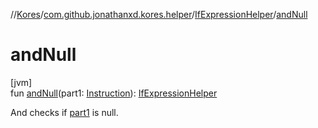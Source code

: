 //[Kores](../../../index.md)/[com.github.jonathanxd.kores.helper](../index.md)/[IfExpressionHelper](index.md)/[andNull](and-null.md)

# andNull

[jvm]\
fun [andNull](and-null.md)(part1: [Instruction](../../com.github.jonathanxd.kores/-instruction/index.md)): [IfExpressionHelper](index.md)

And checks if [part1](and-null.md) is null.
